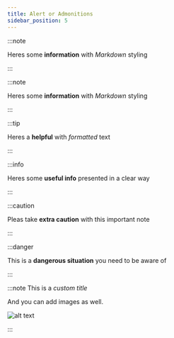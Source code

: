```yaml
---
title: Alert or Admonitions
sidebar_position: 5
---
```


:::note

Heres some **information** with _Markdown_ styling

:::

:::note

Heres some **information** with _Markdown_ styling

:::

:::tip

Heres a **helpful** with _formatted_ text

:::

:::info

Heres some **useful info** presented in a clear way

:::

:::caution

Pleas take **extra caution** with this important note

:::

:::danger

This is a **dangerous situation** you need to be aware of

:::

:::note This is a _custom title_

And you can add images as well.

![alt text](https://picsum.photos/600/400)

:::